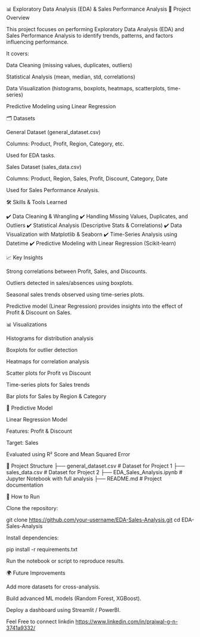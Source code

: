 📊 Exploratory Data Analysis (EDA) & Sales Performance Analysis
🚀 Project Overview

This project focuses on performing Exploratory Data Analysis (EDA) and Sales Performance Analysis to identify trends, patterns, and factors influencing performance.

It covers:

Data Cleaning (missing values, duplicates, outliers)

Statistical Analysis (mean, median, std, correlations)

Data Visualization (histograms, boxplots, heatmaps, scatterplots, time-series)

Predictive Modeling using Linear Regression

🗂️ Datasets

General Dataset (general_dataset.csv)

Columns: Product, Profit, Region, Category, etc.

Used for EDA tasks.

Sales Dataset (sales_data.csv)

Columns: Product, Region, Sales, Profit, Discount, Category, Date

Used for Sales Performance Analysis.

🛠️ Skills & Tools Learned

✔️ Data Cleaning & Wrangling
✔️ Handling Missing Values, Duplicates, and Outliers
✔️ Statistical Analysis (Descriptive Stats & Correlations)
✔️ Data Visualization with Matplotlib & Seaborn
✔️ Time-Series Analysis using Datetime
✔️ Predictive Modeling with Linear Regression (Scikit-learn)

📈 Key Insights

Strong correlations between Profit, Sales, and Discounts.

Outliers detected in sales/absences using boxplots.

Seasonal sales trends observed using time-series plots.

Predictive model (Linear Regression) provides insights into the effect of Profit & Discount on Sales.

📊 Visualizations

Histograms for distribution analysis

Boxplots for outlier detection

Heatmaps for correlation analysis

Scatter plots for Profit vs Discount

Time-series plots for Sales trends

Bar plots for Sales by Region & Category

🤖 Predictive Model

Linear Regression Model

Features: Profit & Discount

Target: Sales

Evaluated using R² Score and Mean Squared Error

📂 Project Structure
├── general_dataset.csv     # Dataset for Project 1
├── sales_data.csv          # Dataset for Project 2
├── EDA_Sales_Analysis.ipynb # Jupyter Notebook with full analysis
├── README.md               # Project documentation

🚀 How to Run

Clone the repository:

git clone https://github.com/your-username/EDA-Sales-Analysis.git
cd EDA-Sales-Analysis


Install dependencies:

pip install -r requirements.txt


Run the notebook or script to reproduce results.

🌍 Future Improvements

Add more datasets for cross-analysis.

Build advanced ML models (Random Forest, XGBoost).

Deploy a dashboard using Streamlit / PowerBI.


Feel Free to connect linkdin https://www.linkedin.com/in/prajwal-g-n-3741a9332/
